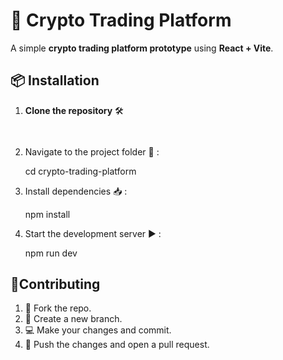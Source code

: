 # 🚀 Crypto Trading Platform

A simple **crypto trading platform prototype** using **React + Vite**.

## 📦 Installation

1. **Clone the repository** 🛠️  
   ```sh
  


3. Navigate to the project folder 📂 :
  
   cd crypto-trading-platform

3. Install dependencies  📥 :
  
   npm install

6. Start the development server ▶️ :
  
   npm run dev


## 👥Contributing

1. 🍴 Fork the repo.
2. 🌿 Create a new branch.
3. 💻 Make your changes and commit.
4. 🚀 Push the changes and open a pull request.
